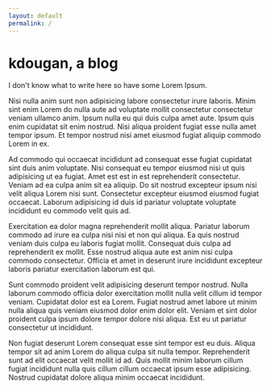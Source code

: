 ```yaml
---
layout: default
permalink: /
---
```


# kdougan, a blog

I don't know what to write here so have some Lorem Ipsum.

Nisi nulla anim sunt non adipisicing labore consectetur irure laboris. Minim sint enim Lorem do nulla aute ad voluptate mollit consectetur consectetur veniam ullamco anim. Ipsum nulla eu qui duis culpa amet aute. Ipsum quis enim cupidatat sit enim nostrud. Nisi aliqua proident fugiat esse nulla amet tempor ipsum. Et tempor nostrud nisi amet eiusmod fugiat aliquip commodo Lorem in ex.

Ad commodo qui occaecat incididunt ad consequat esse fugiat cupidatat sint duis anim voluptate. Nisi consequat eu tempor eiusmod nisi ut quis adipisicing ut ea fugiat. Amet est est in est reprehenderit consectetur. Veniam ad ea culpa anim sit ea aliquip. Do sit nostrud excepteur ipsum nisi velit aliqua Lorem nisi sunt. Consectetur excepteur eiusmod eiusmod fugiat occaecat. Laborum adipisicing id duis id pariatur voluptate voluptate incididunt eu commodo velit quis ad.

Exercitation ea dolor magna reprehenderit mollit aliqua. Pariatur laborum commodo ad irure ea culpa nisi nisi et non qui aliqua. Ea quis nostrud veniam duis culpa eu laboris fugiat mollit. Consequat duis culpa ad reprehenderit ex mollit. Esse nostrud aliqua aute est anim nisi culpa commodo consectetur. Officia et amet in deserunt irure incididunt excepteur laboris pariatur exercitation laborum est qui.

Sunt commodo proident velit adipisicing deserunt tempor nostrud. Nulla laborum commodo officia dolor exercitation mollit nulla velit cillum id tempor veniam. Cupidatat dolor est ea Lorem. Fugiat nostrud amet labore ut minim nulla aliqua quis veniam eiusmod dolor enim dolor elit. Veniam et sint dolor proident culpa ipsum dolore tempor dolore nisi aliqua. Est eu ut pariatur consectetur ut incididunt.

Non fugiat deserunt Lorem consequat esse sint tempor est eu duis. Aliqua tempor sit ad anim Lorem do aliqua culpa sit nulla tempor. Reprehenderit sunt ad elit occaecat velit mollit id ad. Quis mollit minim laborum cillum fugiat incididunt nulla quis cillum cillum occaecat ipsum esse adipisicing. Nostrud cupidatat dolore aliqua minim occaecat incididunt.
